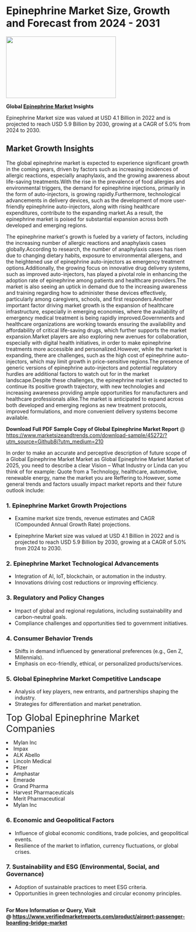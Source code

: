 <H1>Epinephrine Market Size, Growth and Forecast from 2024 - 2031</H1><img class="aligncenter size-medium wp-image-584254" src="https://thirdeyenews.in/wp-content/uploads/2024/09/Global-Market-Research-300x168.jpeg" alt="" width="300" height="168" /><p><strong>Global&nbsp;<a href="https://www.marketsizeandtrends.com/download-sample/45272/?utm_source=Github8j?utm_medium=210">Epinephrine Market</a> Insights</strong></p><p>Epinephrine Market size was valued at USD 4.1 Billion in 2022 and is projected to reach USD 5.9 Billion by 2030, growing at a CAGR of 5.0% from 2024 to 2030.</p><p><h2>Market Growth Insights</h2> <p>The global epinephrine market is expected to experience significant growth in the coming years, driven by factors such as increasing incidences of allergic reactions, especially anaphylaxis, and the growing awareness about life-saving treatments.With the rise in the prevalence of food allergies and environmental triggers, the demand for epinephrine injections, primarily in the form of auto-injectors, is growing rapidly.Furthermore, technological advancements in delivery devices, such as the development of more user-friendly epinephrine auto-injectors, along with rising healthcare expenditures, contribute to the expanding market.As a result, the epinephrine market is poised for substantial expansion across both developed and emerging regions.</p> <p>The epinephrine market's growth is fueled by a variety of factors, including the increasing number of allergic reactions and anaphylaxis cases globally.According to research, the number of anaphylaxis cases has risen due to changing dietary habits, exposure to environmental allergens, and the heightened use of epinephrine auto-injectors as emergency treatment options.Additionally, the growing focus on innovative drug delivery systems, such as improved auto-injectors, has played a pivotal role in enhancing the adoption rate of epinephrine among patients and healthcare providers.The market is also seeing an uptick in demand due to the increasing awareness and training regarding how to administer these devices effectively, particularly among caregivers, schools, and first responders.Another important factor driving market growth is the expansion of healthcare infrastructure, especially in emerging economies, where the availability of emergency medical treatment is being rapidly improved.Governments and healthcare organizations are working towards ensuring the availability and affordability of critical life-saving drugs, which further supports the market expansion.Market players are also exploring new avenues for collaboration, especially with digital health initiatives, in order to make epinephrine treatments more accessible and personalized.However, while the market is expanding, there are challenges, such as the high cost of epinephrine auto-injectors, which may limit growth in price-sensitive regions.The presence of generic versions of epinephrine auto-injectors and potential regulatory hurdles are additional factors to watch out for in the market landscape.Despite these challenges, the epinephrine market is expected to continue its positive growth trajectory, with new technologies and increasing awareness providing ample opportunities for manufacturers and healthcare professionals alike.The market is anticipated to expand across both developed and emerging regions as new treatment protocols, improved formulations, and more convenient delivery systems become available.<p><span class=""><strong>Download Full PDF Sample Copy of Global Epinephrine Market Report</strong> @ <a href="https://www.marketsizeandtrends.com/download-sample/45272/?utm_source=Github8j?utm_medium=210" target="_blank">https://www.marketsizeandtrends.com/download-sample/45272/?utm_source=Github8j?utm_medium=210</a></span></p><p>In order to make an accurate and perceptive description of future scope of a Global&nbsp;Epinephrine Market Market as Global&nbsp;Epinephrine Market Market of 2025, you need to describe a clear Vision &ndash; What Industry or Linda can you think of for example: Quote from a Technology, healthcare, automotive, renewable energy, name the market you are Reffering to.However, some general trends and factors usually impact market reports and their future outlook include:</p><h3>1.&nbsp;<strong>Epinephrine Market Growth Projections</strong></h3><ul><li>Examine market size trends, revenue estimates and CAGR (Compounded Annual Growth Rate) projections.</li><li><p>Epinephrine Market size was valued at USD 4.1 Billion in 2022 and is projected to reach USD 5.9 Billion by 2030, growing at a CAGR of 5.0% from 2024 to 2030.</p></li></ul><h3>2.&nbsp;<strong>Epinephrine Market Technological Advancements</strong></h3><ul><li>Integration of AI, IoT, blockchain, or automation in the industry.</li><li>Innovations driving cost reductions or improving efficiency.</li></ul><h3>3.&nbsp;<strong>Regulatory and Policy Changes</strong></h3><ul><li>Impact of global and regional regulations, including sustainability and carbon-neutral goals.</li><li>Compliance challenges and opportunities tied to government initiatives.</li></ul><h3>4.&nbsp;<strong>Consumer Behavior Trends</strong></h3><ul><li>Shifts in demand influenced by generational preferences (e.g., Gen Z, Millennials).</li><li>Emphasis on eco-friendly, ethical, or personalized products/services.</li></ul><h3>5.&nbsp;<strong>Global Epinephrine Market Competitive Landscape</strong></h3><ul><li>Analysis of key players, new entrants, and partnerships shaping the industry.</li><li>Strategies for differentiation and market penetration.</li></ul><p data-pm-slice="1 1 []"><span style="color: inherit; font-family: inherit; font-size: 25px;">Top Global Epinephrine Market Companies</span></p><div class="" data-test-id=""><p><li>Mylan Inc</li><li> Impax</li><li> ALK Abello</li><li> Lincoln Medical</li><li> Pfizer</li><li> Amphastar</li><li> Emerade</li><li> Grand Pharma</li><li> Harvest Pharmaceuticals</li><li> Merit Pharmaceutical</li><li> Mylan Inc</li></p></div><h3>6.&nbsp;<strong>Economic and Geopolitical Factors</strong></h3><ul><li>Influence of global economic conditions, trade policies, and geopolitical events.</li><li>Resilience of the market to inflation, currency fluctuations, or global crises.</li></ul><h3>7.&nbsp;<strong>Sustainability and ESG (Environmental, Social, and Governance)</strong></h3><ul><li>Adoption of sustainable practices to meet ESG criteria.</li><li>Opportunities in green technologies and circular economy principles.</li></ul><h2><strong style="font-size: 14px;">For More Information or Query, Visit @&nbsp;</strong><a style="background-color: #ffffff; font-size: 14px;" href="https://www.marketsizeandtrends.com/report/epinephrine-market/" target="_blank">https://www.verifiedmarketreports.com/product/airport-passenger-boarding-bridge-market</a></h2>